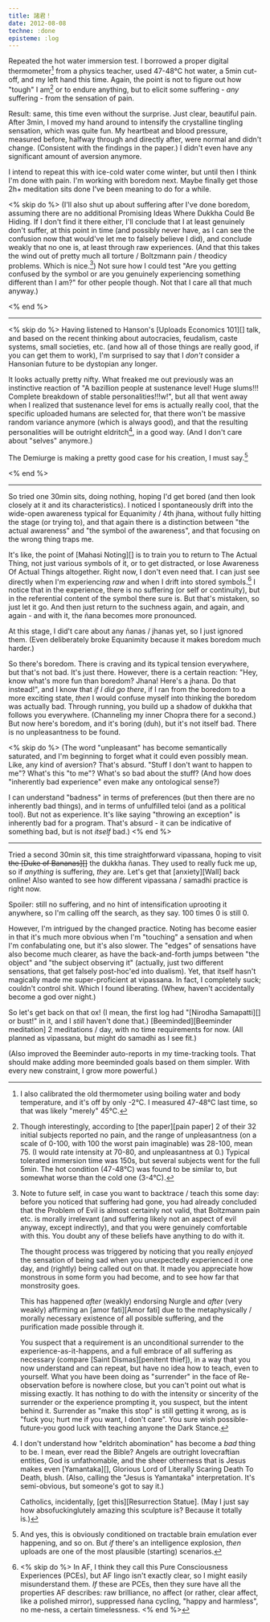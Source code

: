 ```yaml
---
title: 諸君！
date: 2012-08-08
techne: :done
episteme: :log
---
```


Repeated the hot water immersion test. I borrowed a proper digital thermometer[^cali] from a physics teacher, used 47-48°C hot water, a 5min cut-off, and my left hand this time. Again, the point is not to figure out how "tough" I am[^tough] or to endure anything, but to elicit some suffering - *any* suffering - from the sensation of pain.

[^cali]: I also calibrated the old thermometer using boiling water and body temperature, and it's off by only -2°C. I measured 47-48°C last time, so that was likely "merely" 45°C.

[^tough]: Though interestingly, according to [the paper][pain paper] 2 of their 32 initial subjects reported no pain, and the range of unpleasantness (on a scale of 0-100, with 100 the worst pain imaginable) was 28-100, mean 75. (I would rate intensity at 70-80, and unpleasantness at 0.) Typical tolerated immersion time was 150s, but several subjects went for the full 5min. The hot condition (47-48°C) was found to be similar to, but somewhat worse than the cold one (3-4°C).

Result: same, this time even without the surprise. Just clear, beautiful pain. After 3min, I moved my hand around to intensify the crystalline tingling sensation, which was quite fun. My heartbeat and blood pressure, measured before, halfway through and directly after, were normal and didn't change. (Consistent with the findings in the paper.) I didn't even have any significant amount of aversion anymore.

I intend to repeat this with ice-cold water come winter, but until then I think I'm done with pain. I'm working with boredom next. Maybe finally get those 2h+ meditation sits done I've been meaning to do for a while.

<% skip do %>
(I'll also shut up about suffering after I've done boredom, assuming there are no additional Promising Ideas Where Dukkha Could Be Hiding. If I don't find it there either, I'll conclude that I at least genuinely don't suffer, at this point in time (and possibly never have, as I can see the confusion now that would've let me to falsely believe I did), and conclude weakly that no one is, at least through raw experiences. (And that this takes the wind out of pretty much all torture / Boltzmann pain / theodicy problems. Which is nice.[^nice]) Not sure how I could test "Are you getting confused by the symbol or are you genuinely experiencing something different than I am?" for other people though. Not that I care all that much anyway.)

[^nice]:
    Note to future self, in case you want to backtrace / teach this some day: before you noticed that suffering had gone, you had already concluded that the Problem of Evil is almost certainly not valid, that Boltzmann pain etc. is morally irrelevant (and suffering likely not an aspect of evil anyway, except indirectly), and that you were genuinely comfortable with this. You doubt any of these beliefs have anything to do with it.

    The thought process was triggered by noticing that you really *enjoyed* the sensation of being sad when you unexpectedly experienced it one day, and (rightly) being called out on that. It made you appreciate how monstrous in some form you had become, and to see how far that monstrosity goes.

    This has happened *after* (weakly) endorsing Nurgle and *after* (very weakly) affirming an [amor fati][Amor fati] due to the metaphysically / morally necessary existence of all possible suffering, and the purification made possible through it.

    You suspect that a requirement is an unconditional surrender to the experience-as-it-happens, and a full embrace of all suffering as necessary (compare [Saint Dismas][penitent thief]), in a way that you now understand and can repeat, but have no idea how to teach, even to yourself. What you have been doing as "surrender" in the face of Re-observation before is nowhere close, but you can't point out what is missing exactly. It has nothing to do with the intensity or sincerity of the surrender or the experience prompting it, you suspect, but the intent behind it. Surrender as "make this stop" is still getting it wrong, as is "fuck you; hurt me if you want, I don't care". You sure wish possible-future-you good luck with teaching anyone the Dark Stance.

<% end %>

---

<% skip do %>
Having listened to Hanson's [Uploads Economics 101][] talk, and based on the recent thinking about autocracies, feudalism, caste systems, small societies, etc. (and how all of those things are really good, if you can get them to work), I'm surprised to say that I *don't* consider a Hansonian future to be dystopian any longer.

It looks actually pretty nifty. What freaked me out previously was an instinctive reaction of "A bazillion people at sustenance level! Huge slums!!! Complete breakdown of stable personalities!!!w!", but all that went away when I realized that sustenance level for ems is actually really cool, that the specific uploaded humans are selected for, that there won't be massive random variance anymore (which is always good), and that the resulting personalities will be outright eldritch[^eldritch], in a good way. (And I don't care about "selves" anymore.)

The Demiurge is making a pretty good case for his creation, I must say.[^case]

[^eldritch]:
    I don't understand how "eldritch abomination" has become a *bad* thing to be. I mean, ever read the Bible? Angels are outright lovecraftian entities, God is unfathomable, and the sheer otherness that is Jesus makes even [Yamantaka][], Glorious Lord of Literally Scaring Death To Death, blush. (Also, calling the "Jesus is Yamantaka" interpretation. It's semi-obvious, but someone's got to say it.)

    Catholics, incidentally, [get this][Resurrection Statue]. (May I just say how absofuckinglutely amazing this sculpture is? Because it totally is.)

[^case]:
    And yes, this is obviously conditioned on tractable brain emulation ever happening, and so on. But *if* there's an intelligence explosion, *then* uploads are one of the most plausible (starting) scenarios.

<% end %>
    
---

So tried one 30min sits, doing nothing, hoping I'd get bored (and then look closely at it and its characteristics). I noticed I spontaneously drift into the wide-open awareness typical for Equanimity / 4th jhana, without fully hitting the stage (or trying to), and that again there is a distinction between "the actual awareness" and "the symbol of the awareness", and that focusing on the wrong thing traps me.

It's like, the point of [Mahasi Noting][] is to train you to return to The Actual Thing, not just various symbols of it, or to get distracted, or lose Awareness Of Actual Things altogether. Right now, I don't even need that. I can just see directly when I'm experiencing *raw* and when I drift into stored symbols.[^af] I notice that in the experience, there is no suffering (or self or continuity), but in the referential content of the symbol there sure is. But that's mistaken, so just let it go. And then just return to the suchness again, and again, and again - and with it, the ñana becomes more pronounced.

[^af]:
    <% skip do %>
    In AF, I think they call this Pure Consciousness Experiences (PCEs), but AF lingo isn't exactly clear, so I might easily misunderstand them. *If* these are PCEs, then they sure have all the properties AF describes: raw brilliance, no affect (or rather, clear affect, like a polished mirror), suppressed ñana cycling, "happy and harmless", no me-ness, a certain timelessness.
    <% end %>

At this stage, I did't care about any ñanas / jhanas yet, so I just ignored them. (Even deliberately broke Equanimity because it makes boredom much harder.) 

So there's boredom. There is craving and its typical tension everywhere, but that's not bad. It's just there. However, there is a certain reaction: "Hey, know what's more fun than boredom? Jhana! Here's a jhana. Do that instead!", and I know that *if I did go there*, if I ran from the boredom to a more exciting state, *then* I would confuse myself into thinking the boredom was actually bad. Through running, you build up a shadow of dukkha that follows you everywhere. (Channeling my inner Chopra there for a second.) But now here's boredom, and it's boring (duh), but it's not itself bad. There is no unpleasantness to be found.

<% skip do %>
(The word "unpleasant" has become semantically saturated, and I'm beginning to forget what it could even possibly mean. Like, any kind of aversion? That's absurd. "Stuff I don't want to happen to me"? What's this "to me"? What's so bad about the stuff? (And how does "inherently bad experience" even make any ontological sense?)

I can understand "badness" in terms of preferences (but then there are no inherently bad things), and in terms of unfulfilled teloi (and as a political tool). But not as experience. It's like saying "throwing an exception" is inherently bad for a program. That's absurd - it can be indicative of something bad, but is not *itself* bad.)
<% end %>

---

Tried a second 30min sit, this time straightforward vipassana, hoping to visit <del>the [Duke of Bananas][]</del> the dukkha ñanas. They used to really fuck me up, so if *anything* is suffering, *they* are. Let's get that [anxiety][Wall] back online! Also wanted to see how different vipassana / samadhi practice is right now.

Spoiler: still no suffering, and no hint of intensification uprooting it anywhere, so I'm calling off the search, as they say. 100 times 0 is still 0.

However, I'm intrigued by the changed practice. Noting has become easier in that it's much more obvious when I'm "touching" a sensation and when I'm confabulating one, but it's also slower. The "edges" of sensations have also become much clearer, as have the back-and-forth jumps between "the object" and "the subject observing it" (actually, just two different sensations, that get falsely post-hoc'ed into dualism). Yet, that itself hasn't magically made me super-proficient at vipassana. In fact, I completely suck; couldn't control shit. Which I found liberating. (Whew, haven't accidentally become a god over night.)

So let's get back on that ox! (I mean, the first log had "[Nirodha Samapatti][] or bust!" in it, and I *still* haven't done that.) [Beeminded][Beeminder meditation] 2 meditations / day, with no time requirements for now. (All planned as vipassana, but might do samadhi as I see fit.)

(Also improved the Beeminder auto-reports in my time-tracking tools. That should make adding more beeminded goals based on them simpler. With every new constraint, I grow more powerful.)
